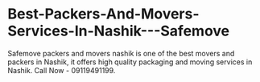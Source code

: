 # Best-Packers-And-Movers-Services-In-Nashik---Safemove
Safemove packers and movers nashik is one of the best movers and packers in Nashik, it offers high quality packaging and moving services in Nashik. Call Now - 09119491199.
